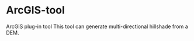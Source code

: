 # ArcGIS-tool
ArcGIS plug-in  tool
This tool can generate multi-directional hillshade from a DEM.






